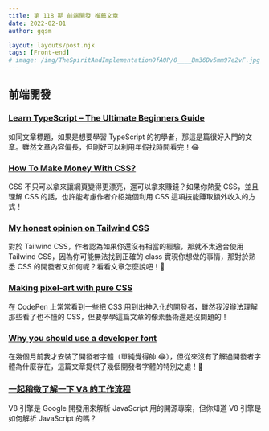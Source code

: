 ```yaml
---
title: 第 118 期 前端開發 推薦文章
date: 2022-02-01
author: gqsm

layout: layouts/post.njk
tags: [Front-end]
# image: /img/TheSpiritAndImplementationOfAOP/0____Bm36Dv5mm97e2vF.jpg
---
```


## 前端開發
<!-- summary -->

### [Learn TypeScript – The Ultimate Beginners Guide](https://www.freecodecamp.org/news/learn-typescript-beginners-guide/)

如同文章標題，如果是想要學習 TypeScript 的初學者，那這是篇很好入門的文章。雖然文章內容偏長，但剛好可以利用年假找時間看完！😂

<!-- summary -->

### [How To Make Money With CSS?](https://nazanin-ashrafi.hashnode.dev/how-to-make-money-with-css#comments-list)

CSS 不只可以拿來讓網頁變得更漂亮，還可以拿來賺錢？如果你熱愛 CSS，並且理解 CSS 的話，也許能考慮作者介紹幾個利用 CSS 這項技能賺取額外收入的方式！

### [My honest opinion on Tailwind CSS](https://h.daily-dev-tips.com/my-honest-opinion-on-tailwind-css)

對於 Tailwind CSS，作者認為如果你還沒有相當的經驗，那就不太適合使用 Tailwind CSS，因為你可能無法找到正確的 class 實現你想做的事情，那對於熟悉 CSS 的開發者又如何呢？看看文章怎麼說吧！🙌

### [Making pixel-art with pure CSS](https://pokecoder.hashnode.dev/making-pixel-art-with-pure-css)

在 CodePen 上常常看到一些把 CSS 用到出神入化的開發者，雖然我沒辦法理解那些看了也不懂的 CSS，但要學學這篇文章的像素藝術還是沒問題的！

### [Why you should use a developer font](https://dev.to/anthonyjdella/why-you-should-use-a-developer-font-2gio)

在幾個月前我才安裝了開發者字體（單純覺得帥 😂），但從來沒有了解過開發者字體為什麼存在，這篇文章提供了幾個開發者字體的特別之處！🙌

### [一起稍微了解一下 V8 的工作流程](https://juejin.cn/post/7059361714575245319)

V8 引擎是 Google 開發用來解析 JavaScript 用的開源專案，但你知道 V8 引擎是如何解析 JavaScript 的嗎？
